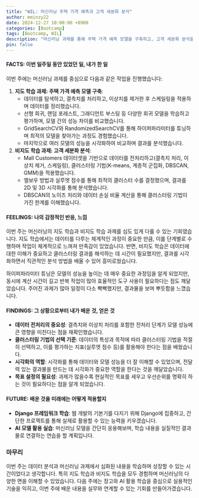 ```yaml
---
title: "WIL: 머신러닝 주택 가격 예측과 고객 세분화 분석"
author: mminzy22
date: 2024-12-27 10:00:00 +0900
categories: [Bootcamp]
tags: [Bootcamp, WIL]
description: "머신러닝 과제를 통해 주택 가격 예측 모델을 구축하고, 고객 세분화 분석을 수행. 지도 학습과 비지도 학습의 다양한 기법을 적용하며 데이터 전처리, 모델 학습, 하이퍼파라미터 튜닝, 시각화 등의 과정을 경험."
pin: false
---
```




#### **FACTS**: 이번 일주일 동안 있었던 일, 내가 한 일
이번 주에는 머신러닝 과제를 중심으로 다음과 같은 작업을 진행했습니다:
1. **지도 학습 과제: 주택 가격 예측 모델 구축**:
   - 데이터를 탐색하고, 결측치를 처리하고, 이상치를 제거한 후 스케일링을 적용하며 데이터를 정리했습니다.
   - 선형 회귀, 랜덤 포레스트, 그래디언트 부스팅 등 다양한 회귀 모델을 학습하고 평가하며, 모델 간의 성능 차이를 비교했습니다.
   - GridSearchCV와 RandomizedSearchCV를 통해 하이퍼파라미터를 튜닝하며 최적의 모델을 찾아가는 과정도 경험했습니다.
   - 마지막으로 여러 모델의 성능을 시각화하여 비교하며 결과를 분석했습니다.
2. **비지도 학습 과제: 고객 세분화 분석**:
   - Mall Customers 데이터셋을 기반으로 데이터를 전처리하고(결측치 처리, 이상치 제거, 스케일링), 클러스터링 기법(K-means, 계층적 군집화, DBSCAN, GMM)을 적용했습니다.
   - 엘보우 방법과 실루엣 점수를 통해 최적의 클러스터 수를 결정했으며, 결과를 2D 및 3D 시각화를 통해 분석했습니다.
   - DBSCAN의 노이즈 처리와 데이터 손실 비율 계산을 통해 클러스터링 기법이 가진 한계를 이해했습니다.

#### **FEELINGS**: 나의 감정적인 반응, 느낌
이번 주는 머신러닝의 지도 학습과 비지도 학습 과제를 심도 있게 다룰 수 있는 기회였습니다. 지도 학습에서는 데이터를 다루는 체계적인 과정이 중요한 만큼, 이를 단계별로 수행하며 작업이 체계적으로 느껴져 만족감이 있었습니다. 반면, 비지도 학습은 데이터에 대한 이해가 중요하고 클러스터링 결과를 해석하는 데 시간이 필요했지만, 결과를 시각화하면서 직관적인 분석 방법을 배울 수 있어 흥미로웠습니다.

하이퍼파라미터 튜닝은 모델의 성능을 높이는 데 매우 중요한 과정임을 알게 되었지만, 동시에 계산 시간이 길고 반복 작업이 많아 효율적인 도구 사용이 필요하다는 점도 깨달았습니다. 주어진 과제가 많아 일정이 다소 빡빡했지만, 결과물을 보며 뿌듯함을 느꼈습니다.

#### **FINDINGS**: 그 상황으로부터 내가 배운 것, 얻은 것
- **데이터 전처리의 중요성**: 결측치와 이상치 처리를 포함한 전처리 단계가 모델 성능에 큰 영향을 미친다는 점을 재확인했습니다.
- **클러스터링 기법의 선택 기준**: 데이터의 특성과 목적에 따라 클러스터링 기법을 적절히 선택하고, 이를 평가하는 지표(실루엣 점수 등)를 활용해야 한다는 점을 배웠습니다.
- **시각화의 역할**: 시각화를 통해 데이터와 모델 성능을 더 잘 이해할 수 있었으며, 전달력 있는 결과물을 만드는 데 시각화가 중요한 역할을 한다는 것을 깨달았습니다.
- **목표 설정의 필요성**: 과제가 많을수록 현실적인 목표를 세우고 우선순위를 명확히 하는 것이 필요하다는 점을 알게 되었습니다.

#### **FUTURE**: 배운 것을 미래에는 어떻게 적용할지
- **Django 프레임워크 학습**: 웹 개발의 기본기를 다지기 위해 Django에 집중하고, 간단한 프로젝트를 통해 실제로 활용할 수 있는 능력을 키우겠습니다.
- **AI 모델 활용 실습**: 머신러닝 모델을 간단히 응용해보며, 학습 내용을 실질적인 결과물로 연결하는 연습을 할 계획입니다.

### 마무리
이번 주는 데이터 분석과 머신러닝 과제에서 심화된 내용을 학습하며 성장할 수 있는 시간이었다고 생각합니다. 특히 지도 학습과 비지도 학습을 모두 경험하며 머신러닝의 다양한 면을 이해할 수 있었습니다. 다음 주에는 장고와 AI 활용 학습을 중심으로 실용적인 기술을 익히고, 이번 주에 배운 내용을 실무와 연계할 수 있는 기회를 만들어가겠습니다.